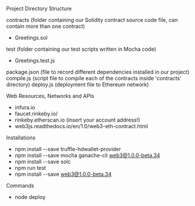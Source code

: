 Project Directory Structure

contracts (folder containing our Solidity contract source code file, can contain more than one contract)
-  Greetings.sol

test (folder containing our test scripts written in Mocha code)
-  Greetings.test.js

package.json (file to record different dependencies installed in our project)
compile.js (script file to compile each of the contracts inside 'contracts' directory)
deploy.js (deployment file to Ethereum network)



Web Resources, Networks and APIs
+  infura.io
+  faucet.rinkeby.io/
+  rinkeby.etherscan.io (insert your account address!)
+  web3js.readthedocs.io/en/1.0/web3-eth-contract.html

Installations

+  npm install --save truffle-hdwallet-provider
+  npm install --save mocha ganache-cli web3@1.0.0-beta.34
+  npm install --save solc
+  npm run test
+  npm install --save web3@1.0.0-beta.34

Commands

+  node deploy



